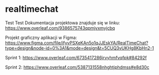 # realtimechat
Test Test
Dokumentacja projektowa znajduje się w linku:
https://www.overleaf.com/9386575743qpmjvxmyjcbq

Projekt graficzny aplikacji w Figma:
https://www.figma.com/file/ifyvPSXeKAn5o1qJJEskYA/RealTimeChat?type=design&node-id=0%3A1&mode=design&t=5CUQ3vUKHg8KbHn2-1

Sprint 1:
https://www.overleaf.com/6735417286jrvyhmfvqfpk#84292f

Sprint 2:
https://www.overleaf.com/5387131558nhghtjphdmss#e8d30c
